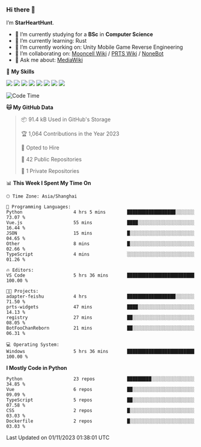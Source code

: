 ### Hi there 👋

I’m **StarHeartHunt**.

- 🏫 I’m currently studying for a **BSc** in **Computer Science**
- 🌱 I’m currently learning: Rust
- 🔭 I’m currently working on: Unity Mobile Game Reverse Engineering
- 👯 I’m collaborating on: [Mooncell Wiki](https://fgo.wiki/) / [PRTS Wiki](http://prts.wiki/) / [NoneBot](https://github.com/nonebot)
- 💬 Ask me about: [MediaWiki](https://www.mediawiki.org)

🌟 **My Skills**

![](https://img.shields.io/badge/-Python-3e74a2?style=flat-square&logo=Python&logoColor=fff)
![](https://img.shields.io/badge/-Node.js-339933?style=flat-square&logo=node.js&logoColor=fff)
![](https://img.shields.io/badge/-Vue-4fc08d?style=flat-square&logo=vue.js&logoColor=fff)
![](https://img.shields.io/badge/-React-2d98ce?style=flat-square&logo=React&logoColor=fff)
![](https://img.shields.io/badge/-TypeScript-3178C6?style=flat-square&logo=TypeScript&logoColor=fff)
![](https://img.shields.io/badge/-Docker-2496ED?style=flat-square&logo=Docker&logoColor=fff)
![](https://img.shields.io/badge/-Linux-000000?style=flat-square&logo=Linux&logoColor=fff)
![](https://img.shields.io/badge/-Dotnet-512bd4?style=flat-square&logo=.net&logoColor=fff)

<!--START_SECTION:waka-->
![Code Time](http://img.shields.io/badge/Code%20Time-713%20hrs%2042%20mins-blue)

**🐱 My GitHub Data** 

> 📦 91.4 kB Used in GitHub's Storage 
 > 
> 🏆 1,064 Contributions in the Year 2023
 > 
> 💼 Opted to Hire
 > 
> 📜 42 Public Repositories 
 > 
> 🔑 1 Private Repositories 
 > 
📊 **This Week I Spent My Time On** 

```text
🕑︎ Time Zone: Asia/Shanghai

💬 Programming Languages: 
Python                   4 hrs 5 mins        ██████████████████░░░░░░░   73.07 % 
Vue.js                   55 mins             ████░░░░░░░░░░░░░░░░░░░░░   16.44 % 
JSON                     15 mins             █░░░░░░░░░░░░░░░░░░░░░░░░   04.65 % 
Other                    8 mins              █░░░░░░░░░░░░░░░░░░░░░░░░   02.66 % 
TypeScript               4 mins              ░░░░░░░░░░░░░░░░░░░░░░░░░   01.26 % 

🔥 Editors: 
VS Code                  5 hrs 36 mins       █████████████████████████   100.00 % 

🐱‍💻 Projects: 
adapter-feishu           4 hrs               ██████████████████░░░░░░░   71.50 % 
prts-widgets             47 mins             ████░░░░░░░░░░░░░░░░░░░░░   14.13 % 
registry                 27 mins             ██░░░░░░░░░░░░░░░░░░░░░░░   08.05 % 
BotFooChanReborn         21 mins             ██░░░░░░░░░░░░░░░░░░░░░░░   06.31 % 

💻 Operating System: 
Windows                  5 hrs 36 mins       █████████████████████████   100.00 % 
```

**I Mostly Code in Python** 

```text
Python                   23 repos            █████████░░░░░░░░░░░░░░░░   34.85 % 
Vue                      6 repos             ██░░░░░░░░░░░░░░░░░░░░░░░   09.09 % 
TypeScript               5 repos             ██░░░░░░░░░░░░░░░░░░░░░░░   07.58 % 
CSS                      2 repos             █░░░░░░░░░░░░░░░░░░░░░░░░   03.03 % 
Dockerfile               2 repos             █░░░░░░░░░░░░░░░░░░░░░░░░   03.03 % 
```




 Last Updated on 01/11/2023 01:38:01 UTC
<!--END_SECTION:waka-->
